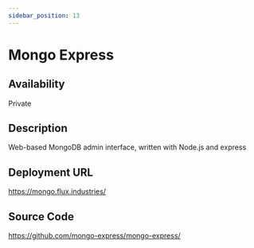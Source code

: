 ```yaml
---
sidebar_position: 13
---
```


# Mongo Express

## Availability
Private

## Description
Web-based MongoDB admin interface, written with Node.js and express

## Deployment URL
https://mongo.flux.industries/

## Source Code
https://github.com/mongo-express/mongo-express/